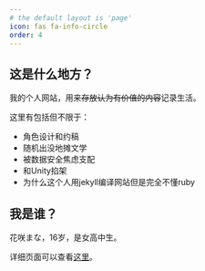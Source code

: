 ```yaml
---
# the default layout is 'page'
icon: fas fa-info-circle
order: 4
---
```


## 这是什么地方？

我的个人网站，用来~~存放认为有价值的内容~~记录生活。

这里有包括但不限于：

- 角色设计和约稿
- 随机出没地摊文学
- 被数据安全焦虑支配
- 和Unity掐架
- 为什么这个人用jekyll编译网站但是完全不懂ruby

## 我是谁？

花咲まな，16岁，是女高中生。

详细页面可以查看[这里](https://manalogue.kilakila.cc/mana)。

